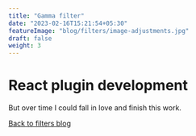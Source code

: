 ```yaml
---
title: "Gamma filter"
date: "2023-02-16T15:21:54+05:30"
featureImage: "blog/filters/image-adjustments.jpg"
draft: false
weight: 3
---
```


# React plugin development


But over time I could fall in love and finish this work.

[Back to filters blog](/blog/fiters)
